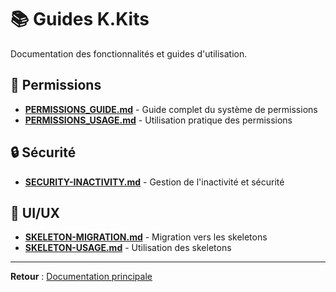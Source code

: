 # 📚 Guides K.Kits

Documentation des fonctionnalités et guides d'utilisation.

## 🔐 Permissions
- **[PERMISSIONS_GUIDE.md](PERMISSIONS_GUIDE.md)** - Guide complet du système de permissions
- **[PERMISSIONS_USAGE.md](PERMISSIONS_USAGE.md)** - Utilisation pratique des permissions

## 🔒 Sécurité
- **[SECURITY-INACTIVITY.md](SECURITY-INACTIVITY.md)** - Gestion de l'inactivité et sécurité

## 🎨 UI/UX
- **[SKELETON-MIGRATION.md](SKELETON-MIGRATION.md)** - Migration vers les skeletons
- **[SKELETON-USAGE.md](SKELETON-USAGE.md)** - Utilisation des skeletons

---

**Retour** : [Documentation principale](../)
